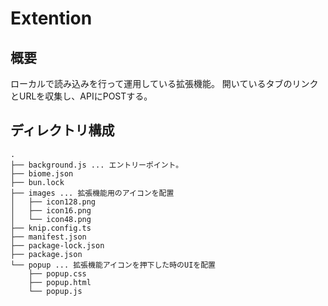 # Extention

## 概要

ローカルで読み込みを行って運用している拡張機能。
開いているタブのリンクとURLを収集し、APIにPOSTする。

## ディレクトリ構成

```
.
├── background.js ... エントリーポイント。
├── biome.json
├── bun.lock
├── images ... 拡張機能用のアイコンを配置
│   ├── icon128.png
│   ├── icon16.png
│   └── icon48.png
├── knip.config.ts
├── manifest.json
├── package-lock.json
├── package.json
└── popup ... 拡張機能アイコンを押下した時のUIを配置
    ├── popup.css
    ├── popup.html
    └── popup.js
```